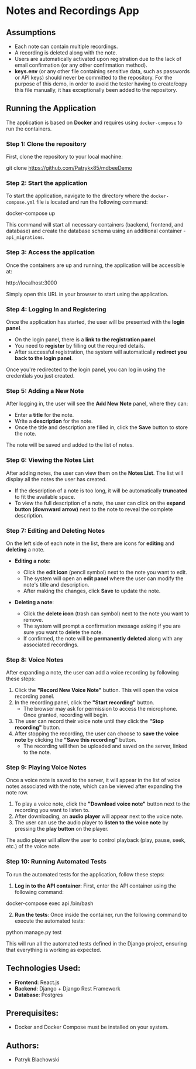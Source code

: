 # Notes and Recordings App

## Assumptions
- Each note can contain multiple recordings.
- A recording is deleted along with the note.
- Users are automatically activated upon registration due to the lack of email confirmation (or any other confirmation method).
- **keys.env** (or any other file containing sensitive data, such as passwords or API keys) should never be committed to the repository. For the purpose of this demo, in order to avoid the tester having to create/copy this file manually, it has exceptionally been added to the repository.

## Running the Application

The application is based on **Docker** and requires using `docker-compose` to run the containers.

### Step 1: Clone the repository

First, clone the repository to your local machine:

git clone https://github.com/Patrykx85/mdbeeDemo


### Step 2: Start the application

To start the application, navigate to the directory where the `docker-compose.yml` file is located and run the following command:

docker-compose up


This command will start all necessary containers (backend, frontend, and database) and create the database schema using an additional container - `api_migrations`.

### Step 3: Access the application

Once the containers are up and running, the application will be accessible at:

http://localhost:3000


Simply open this URL in your browser to start using the application.

### Step 4: Logging In and Registering

Once the application has started, the user will be presented with the **login panel**.

- On the login panel, there is a **link to the registration panel**.
- You need to **register** by filling out the required details.
- After successful registration, the system will automatically **redirect you back to the login panel**.

Once you're redirected to the login panel, you can log in using the credentials you just created.

### Step 5: Adding a New Note

After logging in, the user will see the **Add New Note** panel, where they can:

- Enter a **title** for the note.
- Write a **description** for the note.
- Once the title and description are filled in, click the **Save** button to store the note.

The note will be saved and added to the list of notes.

### Step 6: Viewing the Notes List

After adding notes, the user can view them on the **Notes List**. The list will display all the notes the user has created.

- If the description of a note is too long, it will be automatically **truncated** to fit the available space.
- To view the full description of a note, the user can click on the **expand button (downward arrow)** next to the note to reveal the complete description.

### Step 7: Editing and Deleting Notes

On the left side of each note in the list, there are icons for **editing** and **deleting** a note.

- **Editing a note**:
  - Click the **edit icon** (pencil symbol) next to the note you want to edit.
  - The system will open an **edit panel** where the user can modify the note's title and description.
  - After making the changes, click **Save** to update the note.

- **Deleting a note**:
  - Click the **delete icon** (trash can symbol) next to the note you want to remove.
  - The system will prompt a confirmation message asking if you are sure you want to delete the note.
  - If confirmed, the note will be **permanently deleted** along with any associated recordings.

### Step 8: Voice Notes

After expanding a note, the user can add a voice recording by following these steps:

1. Click the **"Record New Voice Note"** button. This will open the voice recording panel.
2. In the recording panel, click the **"Start recording"** button.
   - The browser may ask for permission to access the microphone. Once granted, recording will begin.
3. The user can record their voice note until they click the **"Stop recording"** button.
4. After stopping the recording, the user can choose to **save the voice note** by clicking the **"Save this recording"** button.
   - The recording will then be uploaded and saved on the server, linked to the note.

### Step 9: Playing Voice Notes

Once a voice note is saved to the server, it will appear in the list of voice notes associated with the note, which can be viewed after expanding the note row.

1. To play a voice note, click the **"Download voice note"** button next to the recording you want to listen to.
2. After downloading, an **audio player** will appear next to the voice note.
3. The user can use the audio player to **listen to the voice note** by pressing the **play button** on the player.

The audio player will allow the user to control playback (play, pause, seek, etc.) of the voice note.

### Step 10: Running Automated Tests

To run the automated tests for the application, follow these steps:

1. **Log in to the API container**:
   First, enter the API container using the following command:

docker-compose exec api /bin/bash

2. **Run the tests**:
Once inside the container, run the following command to execute the automated tests:

python manage.py test

This will run all the automated tests defined in the Django project, ensuring that everything is working as expected.

## Technologies Used:
- **Frontend**: React.js
- **Backend**: Django + Django Rest Framework
- **Database**: Postgres

## Prerequisites:
- Docker and Docker Compose must be installed on your system.

## Authors:
- Patryk Blachowski